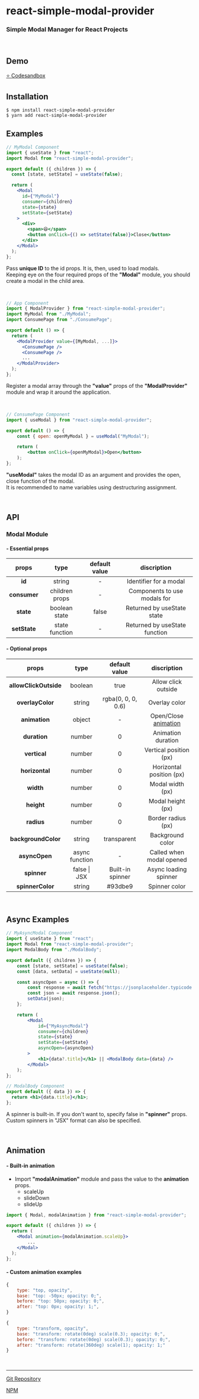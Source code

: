 # react-simple-modal-provider

### Simple Modal Manager for React Projects

<br/>

## Demo

<a href="https://codesandbox.io/s/react-simple-modal-provider-100-esr6t" target="_blank">⭐️ Codesandbox</a>

## Installation

    $ npm install react-simple-modal-provider
    $ yarn add react-simple-modal-provider

## Examples

```jsx
// MyModal Component
import { useState } from "react";
import Modal from "react-simple-modal-provider";

export default ({ children }) => {
  const [state, setState] = useState(false);

  return (
    <Modal
      id={"MyModal"}
      consumer={children}
      state={state}
      setState={setState}
    >
      <div>
        <span>😆</span>
        <button onClick={() => setState(false)}>Close</button>
      </div>
    </Modal>
  );
};
```

Pass **unique ID** to the id props. It is, then, used to load modals. <br/>
Keeping eye on the four required props of the **"Modal"** module, you should create a modal in the child area. <br/>

<br/>

```jsx
// App Component
import { ModalProvider } from "react-simple-modal-provider";
import MyModal from "./MyModal";
import ConsumePage from "./ConsumePage";

export default () => {
  return (
    <ModalProvider value={[MyModal, ...]}>
      <ConsumePage />
      <ConsumePage />
      ...
    </ModalProvider>
  );
};
```

Register a modal array through the **"value"** props of the **"ModalProvider"** module and wrap it around the application. <br/>

<br/>

```jsx
// ConsumePage Component
import { useModal } from "react-simple-modal-provider";

export default () => {
    const { open: openMyModal } = useModal("MyModal");

    return (
        <button onClick={openMyModal}>Open</button>
    );
};
```

**"useModal"** takes the modal ID as an argument and provides the open, close function of the modal. <br/>
It is recommended to name variables using destructuring assignment.<br/>

<br/>

## API

### Modal Module

#### - Essential props

|props|type|default value|discription|
|:---:|:---:|:---:|:---:|
|**id**|string|-|Identifier for a modal|
|**consumer**|children props|-|Components to use modals for|
|**state**|boolean state|false|Returned by useState state|
|**setState**|state function|-|Returned by useState function|

#### - Optional props

|props|type|default value|discription|
|:---:|:---:|:---:|:---:|
|**allowClickOutside**|boolean|true|Allow click outside|
|**overlayColor**|string|rgba(0, 0, 0, 0.6)|Overlay color|
|**animation**|object|-|Open/Close [animation](#animation)|
|**duration**|number|0|Animation duration |
|**vertical**|number|0|Vertical position (px)|
|**horizontal**|number|0|Horizontal position (px)|
|**width**|number|0|Modal width (px)|
|**height**|number|0|Modal height (px)|
|**radius**|number|0|Border radius (px)|
|**backgroundColor**|string|transparent|Background color|
|**asyncOpen**|async function|-|Called when modal opened|
|**spinner**|false \| JSX|Built-in spinner|Async loading spinner|
|**spinnerColor**|string|#93dbe9|Spinner color|

<br/>

## Async Examples

```jsx
// MyAsyncModal Component
import { useState } from "react";
import Modal from "react-simple-modal-provider";
import ModalBody from "./ModalBody";

export default ({ children }) => {
    const [state, setState] = useState(false);
    const [data, setData] = useState(null);

    const asyncOpen = async () => {
        const response = await fetch("https://jsonplaceholder.typicode.com/todos/1");
        const json = await response.json();
        setData(json);
    };

    return (
        <Modal
            id={"MyAsyncModal"}
            consumer={children}
            state={state}
            setState={setState}
            asyncOpen={asyncOpen}
        >
            <h1>{data?.title}</h1> || <ModalBody data={data} />
        </Modal>
    );
};
```

```jsx
// ModalBody Component
export default ({ data }) => {
  return <h1>{data.title}</h1>;
};
```

A spinner is built-in. If you don't want to, specify false in **"spinner"** props. <br/>
Custom spinners in "JSX" format can also be specified.

<br/>

## Animation

#### - Built-in animation
- Import **"modalAnimation"** module and pass the value to the **animation** props.
  - scaleUp
  - slideDown
  - slideUp

```jsx
import { Modal, modalAnimation } from "react-simple-modal-provider";

export default ({ children }) => {
  return (
    <Modal animation={modalAnimation.scaleUp}>
        ...
    </Modal>
  );
};
```

#### - Custom animation examples

```js
{
    type: "top, opacity",
    base: "top: -50px; opacity: 0;",
    before: "top: 50px; opacity: 0;",
    after: "top: 0px; opacity: 1;",
}
```

```js
{
    type: "transform, opacity",
    base: "transform: rotate(0deg) scale(0.3); opacity: 0;",
    before: "transform: rotate(0deg) scale(0.3); opacity: 0;",
    after: "transform: rotate(360deg) scale(1); opacity: 1;"
}
```

<br/>

<hr/>

<a href="https://github.com/seungdeng17/react-simple-modal-provider" target="_blank">Git Repository</a>

<a href="https://www.npmjs.com/package/react-simple-modal-provider" target="_blank">NPM</a>
